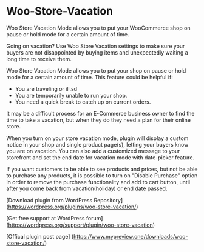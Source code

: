 # Woo-Store-Vacation
Woo Store Vacation Mode allows you to put your WooCommerce shop on pause or hold mode for a certain amount of time.

Going on vacation? Use Woo Store Vacation settings to make sure your buyers are not disappointed by buying items and unexpectedly waiting a long time to receive them.

Woo Store Vacation Mode allows you to put your shop on pause or hold mode for a certain amount of time. This feature could be helpful if:

* You are traveling or ill.sd
* You are temporarily unable to run your shop.
* You need a quick break to catch up on current orders.

It may be a difficult process for an E-Commerce business owner to find the time to take a vacation, but when they do they need a plan for their online store.

When you turn on your store vacation mode, plugin will display a custom notice in your shop and single product page(s), letting your buyers know you are on vacation. You can also add a customized message to your storefront and set the end date for vacation mode with date-picker feature.

If you want customers to be able to see products and prices, but not be able to purchase any products, it is possible to turn on "Disable Purchase" option in order to remove the purchase functionality and add to cart button, until after you come back from vacation(holiday) or end date passed.

[Download plugin from WordPress Repository] (https://wordpress.org/plugins/woo-store-vacation/)

[Get free support at WordPress forum] (https://wordpress.org/support/plugin/woo-store-vacation)

[Offical plugin post page] (https://www.mypreview.one/downloads/woo-store-vacation/)
